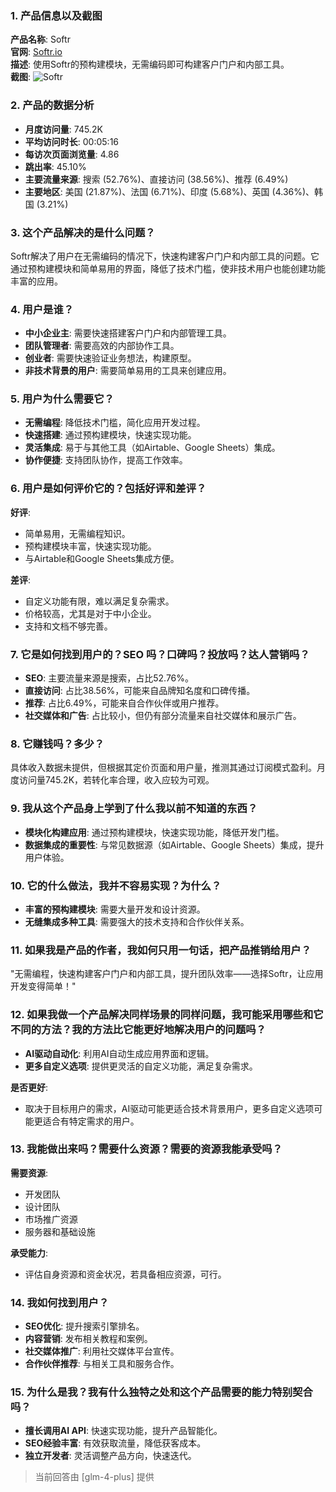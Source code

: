 ### 1. 产品信息以及截图

**产品名称**: Softr  
**官网**: [Softr.io](https://www.softr.io)  
**描述**: 使用Softr的预构建模块，无需编码即可构建客户门户和内部工具。  
**截图**: ![Softr](https://cdn-images.toolify.ai/167898142336971576.png)

### 2. 产品的数据分析

- **月度访问量**: 745.2K
- **平均访问时长**: 00:05:16
- **每访次页面浏览量**: 4.86
- **跳出率**: 45.10%
- **主要流量来源**: 搜索 (52.76%)、直接访问 (38.56%)、推荐 (6.49%)
- **主要地区**: 美国 (21.87%)、法国 (6.71%)、印度 (5.68%)、英国 (4.36%)、韩国 (3.21%)

### 3. 这个产品解决的是什么问题？

Softr解决了用户在无需编码的情况下，快速构建客户门户和内部工具的问题。它通过预构建模块和简单易用的界面，降低了技术门槛，使非技术用户也能创建功能丰富的应用。

### 4. 用户是谁？

- **中小企业主**: 需要快速搭建客户门户和内部管理工具。
- **团队管理者**: 需要高效的内部协作工具。
- **创业者**: 需要快速验证业务想法，构建原型。
- **非技术背景的用户**: 需要简单易用的工具来创建应用。

### 5. 用户为什么需要它？

- **无需编程**: 降低技术门槛，简化应用开发过程。
- **快速搭建**: 通过预构建模块，快速实现功能。
- **灵活集成**: 易于与其他工具（如Airtable、Google Sheets）集成。
- **协作便捷**: 支持团队协作，提高工作效率。

### 6. 用户是如何评价它的？包括好评和差评？

**好评**:
- 简单易用，无需编程知识。
- 预构建模块丰富，快速实现功能。
- 与Airtable和Google Sheets集成方便。

**差评**:
- 自定义功能有限，难以满足复杂需求。
- 价格较高，尤其是对于中小企业。
- 支持和文档不够完善。

### 7. 它是如何找到用户的？SEO 吗？口碑吗？投放吗？达人营销吗？

- **SEO**: 主要流量来源是搜索，占比52.76%。
- **直接访问**: 占比38.56%，可能来自品牌知名度和口碑传播。
- **推荐**: 占比6.49%，可能来自合作伙伴或用户推荐。
- **社交媒体和广告**: 占比较小，但仍有部分流量来自社交媒体和展示广告。

### 8. 它赚钱吗？多少？

具体收入数据未提供，但根据其定价页面和用户量，推测其通过订阅模式盈利。月度访问量745.2K，若转化率合理，收入应较为可观。

### 9. 我从这个产品身上学到了什么我以前不知道的东西？

- **模块化构建应用**: 通过预构建模块，快速实现功能，降低开发门槛。
- **数据集成的重要性**: 与常见数据源（如Airtable、Google Sheets）集成，提升用户体验。

### 10. 它的什么做法，我并不容易实现？为什么？

- **丰富的预构建模块**: 需要大量开发和设计资源。
- **无缝集成多种工具**: 需要强大的技术支持和合作伙伴关系。

### 11. 如果我是产品的作者，我如何只用一句话，把产品推销给用户？

"无需编程，快速构建客户门户和内部工具，提升团队效率——选择Softr，让应用开发变得简单！"

### 12. 如果我做一个产品解决同样场景的同样问题，我可能采用哪些和它不同的方法？我的方法比它能更好地解决用户的问题吗？

- **AI驱动自动化**: 利用AI自动生成应用界面和逻辑。
- **更多自定义选项**: 提供更灵活的自定义功能，满足复杂需求。

**是否更好**:
- 取决于目标用户的需求，AI驱动可能更适合技术背景用户，更多自定义选项可能更适合有特定需求的用户。

### 13. 我能做出来吗？需要什么资源？需要的资源我能承受吗？

**需要资源**:
- 开发团队
- 设计团队
- 市场推广资源
- 服务器和基础设施

**承受能力**:
- 评估自身资源和资金状况，若具备相应资源，可行。

### 14. 我如何找到用户？

- **SEO优化**: 提升搜索引擎排名。
- **内容营销**: 发布相关教程和案例。
- **社交媒体推广**: 利用社交媒体平台宣传。
- **合作伙伴推荐**: 与相关工具和服务合作。

### 15. 为什么是我？我有什么独特之处和这个产品需要的能力特别契合吗？

- **擅长调用AI API**: 快速实现功能，提升产品智能化。
- **SEO经验丰富**: 有效获取流量，降低获客成本。
- **独立开发者**: 灵活调整产品方向，快速迭代。

> 当前回答由 [glm-4-plus] 提供